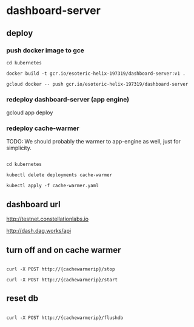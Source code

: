 # dashboard-server

## deploy

### push docker image to gce

```
cd kubernetes

docker build -t gcr.io/esoteric-helix-197319/dashboard-server:v1 .

gcloud docker -- push gcr.io/esoteric-helix-197319/dashboard-server

```
### redeploy dashboard-server (app engine)
gcloud app deploy

### redeploy cache-warmer

TODO: We should probably the warmer to app-engine as well, just for simplicity.
```

cd kubernetes

kubectl delete deployments cache-warmer

kubectl apply -f cache-warmer.yaml

```


## dashboard url

http://testnet.constellationlabs.io

http://dash.dag.works/api


## turn off and on cache warmer

```

curl -X POST http://{cachewarmerip}/stop

curl -X POST http://{cachewarmerip}/start

```

## reset db

```

curl -X POST http://{cachewarmerip}/flushdb

```
